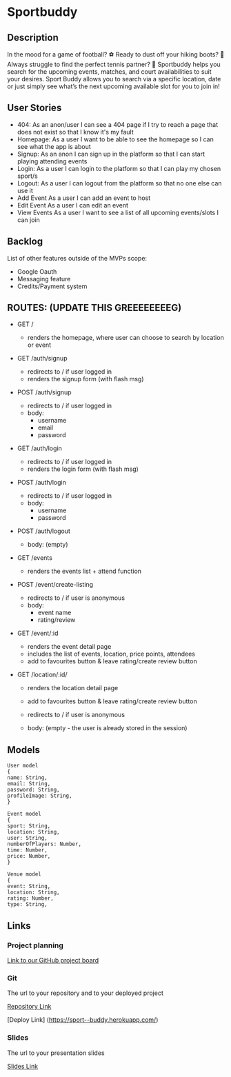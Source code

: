 # Sportbuddy

## Description

In the mood for a game of football? ⚽️ Ready to dust off your hiking boots? 🌳 Always struggle to find the perfect tennis partner? 🎾 Sportbuddy helps you search for the upcoming events, matches, and court availabilities to suit your desires. Sport Buddy allows you to search via a specific location, date or just simply see what’s the next upcoming available slot for you to join in!


## User Stories

* 404: As an anon/user I can see a 404 page if I try to reach a page that does not exist so that I know it's my fault
* Homepage: As a user I want to be able to see the homepage so I can see what the app is about
* Signup: As an anon I can sign up in the platform so that I can start playing attending events
* Login: As a user I can login to the platform so that I can play my chosen sport/s
* Logout: As a user I can logout from the platform so that no one else can use it
* Add Event As a user I can add an event to host
* Edit Event As a user I can edit an event
* View Events As a user I want to see a list of all upcoming events/slots I can join


## Backlog

List of other features outside of the MVPs scope:

- Google Oauth
- Messaging feature
- Credits/Payment system


## ROUTES: (UPDATE THIS GREEEEEEEEG)

- GET /
  - renders the homepage, where user can choose to search by location or event
- GET /auth/signup
  - redirects to / if user logged in
  - renders the signup form (with flash msg)
- POST /auth/signup
  - redirects to / if user logged in
  - body:
    - username
    - email
    - password
- GET /auth/login
  - redirects to / if user logged in
  - renders the login form (with flash msg)
- POST /auth/login
  - redirects to / if user logged in
  - body:
    - username
    - password
- POST /auth/logout

  - body: (empty)

- GET /events
  - renders the events list + attend function
- POST /event/create-listing
  - redirects to / if user is anonymous
  - body:
    - event name
    - rating/review
- GET /event/:id
  - renders the event detail page
  - includes the list of events, location, price points, attendees
  - add to favourites button & leave rating/create review button
- GET /location/:id/
  - renders the location detail page
  - add to favourites button & leave rating/create review button
  
  - redirects to / if user is anonymous
  - body: (empty - the user is already stored in the session)

## Models

```
User model
{
name: String,
email: String,
password: String,
profileImage: String,
}

Event model
{
sport: String,
location: String,
user: String,
numberOfPlayers: Number,
time: Number,
price: Number,
}

Venue model
{
event: String,
location: String,
rating: Number,
type: String,

```

## Links

### Project planning

[Link to our GitHub project board](https://github.com/orgs/The-Volley-Llamas/projects/1)

### Git

The url to your repository and to your deployed project

[Repository Link](https://github.com/The-Volley-Llamas)

[Deploy Link] (https://sport--buddy.herokuapp.com/)

### Slides

The url to your presentation slides

[Slides Link](https://www.canva.com/design/DAEyn6Wng00/t9C8nX5XeFzYnJSrTDGgCA/view?utm_content=DAEyn6Wng00&utm_campaign=designshare&utm_medium=link&utm_source=sharebutton)

```

```

